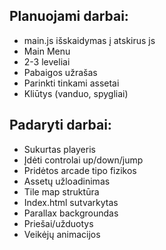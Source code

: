 ## Planuojami darbai:
*  main.js išskaidymas į atskirus js 
*  Main Menu
*  2-3 leveliai
*  Pabaigos užrašas
*  Parinkti tinkami assetai
*  Kliūtys (vanduo, spygliai)


## Padaryti darbai:
*  Sukurtas playeris
*  Įdėti controlai up/down/jump
*  Pridėtos arcade tipo fizikos
*  Assetų užloadinimas
*  Tile map struktūra
*  Index.html sutvarkytas
*  Parallax backgroundas
*  Priešai/užduotys
*  Veikėjų animacijos

